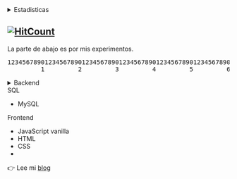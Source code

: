 



<details>
  <summary>Estadisticas</summary>

  [![README Card](https://github-readme-stats.vercel.app/api?username=parziva-1&show_icons=true&hide=["stars"])](#)
</details>


[![HitCount](https://hits.dwyl.com/parziva-1/parziva-1.svg)](#)
---

La parte de abajo es por mis experimentos.
<pre>
1234567890123456789012345678901234567890123456789012345678901234567890123456789012345678901234567890123456789012345
         1         2         3         4         5         6         7         8         9         0         1
</pre>

<details>
<summary>Backend</summary>

* JavaScript (Node.js)
* Python (FastAPI)

</details>

<summary>SQL</summary>

* MySQL

</details>

<summary>Frontend</summary>

* JavaScript vanilla
* HTML
* CSS
* 
</details>

👉 Lee mi [blog](https://dev-test.ga/)
